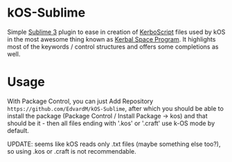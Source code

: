 kOS-Sublime
===========

Simple [Sublime 3](http://www.sublimetext.com/3) plugin to ease in creation of 
[KerboScript](https://github.com/Nivekk/KOS) files used by kOS in the most awesome thing known as [Kerbal Space Program](http://kerbalspaceprogram.com). It highlights most of the keywords / control structures and offers some completions as well.

Usage
=====

With Package Control, you can just Add Repository `https://github.com/EdvardM/kOS-Sublime`,
after which you should be able to install the package (Package Control / Install Package -> kos)
and that should be it - then all files ending with '.kos' or '.craft' use k-OS mode by default.

UPDATE: seems like kOS reads only .txt files (maybe something else too?), so using .kos or .craft is not recommendable.


